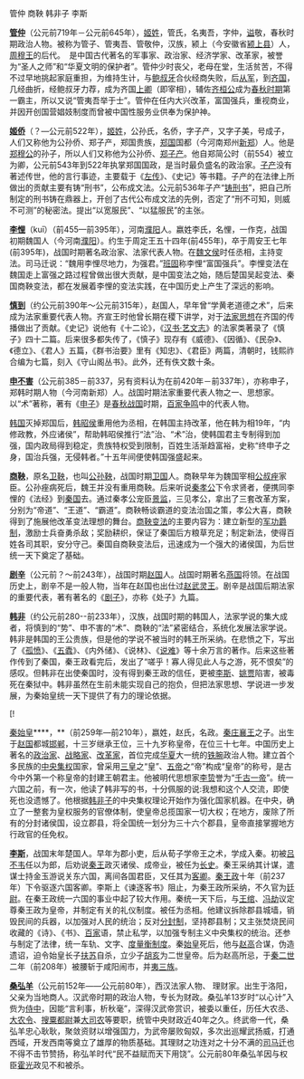 管仲
商鞅
韩非子
李斯

**[管仲](https://baike.baidu.com/item/%E7%AE%A1%E4%BB%B2/11281?fromModule=lemma_inlink)**（公元前719年－公元前645年），[姬姓](https://baike.baidu.com/item/%E5%A7%AC%E5%A7%93?fromModule=lemma_inlink)，管氏，名夷吾，字仲，[谥](https://baike.baidu.com/item/%E8%B0%A5?fromModule=lemma_inlink)敬，春秋时期政治人物。被称为管子、管夷吾、管敬仲，汉族，颍上（今安徽省[颍上县](https://baike.baidu.com/item/%E9%A2%8D%E4%B8%8A%E5%8E%BF?fromModule=lemma_inlink)）人，[周穆王](https://baike.baidu.com/item/%E5%91%A8%E7%A9%86%E7%8E%8B?fromModule=lemma_inlink)的后代。  是中国古代著名的军事家、政治家、经济学家、改革家，被誉为“圣人之师”和“华夏文明的保护者”。管仲少时丧父，老母在堂，生活贫苦，不得不过早地挑起家庭重担，为维持生计，与[鲍叔牙](https://baike.baidu.com/item/%E9%B2%8D%E5%8F%94%E7%89%99?fromModule=lemma_inlink)合伙经商失败，后[从军](https://baike.baidu.com/item/%E4%BB%8E%E5%86%9B?fromModule=lemma_inlink)，到[齐国](https://baike.baidu.com/item/%E9%BD%90%E5%9B%BD/50284?fromModule=lemma_inlink)，几经曲折，经鲍叔牙力荐，成为齐国[上卿](https://baike.baidu.com/item/%E4%B8%8A%E5%8D%BF?fromModule=lemma_inlink)（即宰相），辅佐[齐桓公](https://baike.baidu.com/item/%E9%BD%90%E6%A1%93%E5%85%AC?fromModule=lemma_inlink)成为[春秋时期](https://baike.baidu.com/item/%E6%98%A5%E7%A7%8B%E6%97%B6%E6%9C%9F?fromModule=lemma_inlink)第一霸主，所以又说“管夷吾举于士”。管仲在任内大兴改革，富国强兵，重视商业，并因开创国营娼妓制度而曾被中国性服务业供奉为保护神。

**[姬侨](https://baike.baidu.com/item/%E5%A7%AC%E4%BE%A8?fromModule=lemma_inlink)**（？—公元前522年），[姬姓](https://baike.baidu.com/item/%E5%A7%AC%E5%A7%93?fromModule=lemma_inlink)，公孙氏，名侨，字子产，又字子美，号成子，人们又称他为公孙侨、郑子产，郑国贵族，[郑国](https://baike.baidu.com/item/%E9%83%91%E5%9B%BD?fromModule=lemma_inlink)国都（今河南郑州[新郑](https://baike.baidu.com/item/%E6%96%B0%E9%83%91?fromModule=lemma_inlink)）人。他是[郑穆公](https://baike.baidu.com/item/%E9%83%91%E7%A9%86%E5%85%AC?fromModule=lemma_inlink)的孙子，所以人们又称他为公孙侨、[郑子产](https://baike.baidu.com/item/%E9%83%91%E5%AD%90%E4%BA%A7?fromModule=lemma_inlink)。他自郑简公时（前554）被立为卿，公元前543年到522年执掌郑国国政，是当时最负盛名的政治家。[子产](https://baike.baidu.com/item/%E5%AD%90%E4%BA%A7/1102614?fromModule=lemma_inlink)没有著述传世，他的言行事迹，主要载于《[左传](https://baike.baidu.com/item/%E5%B7%A6%E4%BC%A0?fromModule=lemma_inlink)》、《史记》等书籍。子产的在法律上所做出的贡献主要有铸“刑书”，公布成文法。公元前536年子产“[铸刑书](https://baike.baidu.com/item/%E9%93%B8%E5%88%91%E4%B9%A6?fromModule=lemma_inlink)”，把自己所制定的刑书铸在鼎器上，开创了古代公布成文法的先例，否定了“刑不可知，则威不可测”的秘密法。提出“以宽服民”、“以猛服民”的主张。


**[李悝](https://baike.baidu.com/item/%E6%9D%8E%E6%82%9D?fromModule=lemma_inlink)**（kuī）（前455—前395年），河南[濮阳](https://baike.baidu.com/item/%E6%BF%AE%E9%98%B3/13053?fromModule=lemma_inlink)人。嬴姓李氏，名悝，一作克，战国初期魏国人（今河南[濮阳](https://baike.baidu.com/item/%E6%BF%AE%E9%98%B3/13053?fromModule=lemma_inlink)）。约生于周定王五十四年(前455年)，卒于周安王七年(前395年)，战国时期著名政治家、法家代表人物。在[魏文侯](https://baike.baidu.com/item/%E9%AD%8F%E6%96%87%E4%BE%AF?fromModule=lemma_inlink)时任丞相，主持变法。司马迁说：“魏用李悝尽地力，为强君。”[班固](https://baike.baidu.com/item/%E7%8F%AD%E5%9B%BA?fromModule=lemma_inlink)称李悝“富国强兵”。李悝变法在魏国走上富强之路过程曾做出很大贡献，是中国变法之始，随后楚国吴起变法、秦国商鞅变法，都在发展着李悝的变法实践，在中国历史上产生了深远的影响。


**[慎到](https://baike.baidu.com/item/%E6%85%8E%E5%88%B0/4143882?fromModule=lemma_inlink)**（约公元前390年～公元前315年），赵国人，早年曾“学黄老道德之术”，后来成为法家重要代表人物。齐宣王时他曾长期在稷下讲学，对于[法家思想](https://baike.baidu.com/item/%E6%B3%95%E5%AE%B6%E6%80%9D%E6%83%B3?fromModule=lemma_inlink)在齐国的传播做出了贡献。《史记》说他有《十二论》，《[汉书·艺文志](https://baike.baidu.com/item/%E6%B1%89%E4%B9%A6%C2%B7%E8%89%BA%E6%96%87%E5%BF%97/4143917?fromModule=lemma_inlink)》的法家类著录了《慎子》四十二篇。后来很多都失传了，《慎子》现存有《威德》、《因循》、《民杂》、《德立》、《君人》五篇，《群书治要》里有《知忠》、《君臣》两篇，清朝时，钱熙祚合编为七篇，刻入《守山阁丛书》。此外，还有佚文数十条。

**[申不害](https://baike.baidu.com/item/%E7%94%B3%E4%B8%8D%E5%AE%B3?fromModule=lemma_inlink)**（公元前385－前337，另有资料认为在前420年－前337年），亦称申子，郑韩时期人物（今河南新郑）人。战国时期法家重要代表人物之一、思想家。以“术”著称，著有《[申子](https://baike.baidu.com/item/%E7%94%B3%E5%AD%90?fromModule=lemma_inlink)》是[春秋战国](https://baike.baidu.com/item/%E6%98%A5%E7%A7%8B%E6%88%98%E5%9B%BD?fromModule=lemma_inlink)时期，[百家争鸣](https://baike.baidu.com/item/%E7%99%BE%E5%AE%B6%E4%BA%89%E9%B8%A3?fromModule=lemma_inlink)中的代表人物。

[韩国](https://baike.baidu.com/item/%E9%9F%A9%E5%9B%BD/6009300?fromModule=lemma_inlink)灭掉郑国后，[韩昭侯](https://baike.baidu.com/item/%E9%9F%A9%E6%98%AD%E4%BE%AF?fromModule=lemma_inlink)重用他为丞相，在韩国主持改革，他在韩为相19年，“内修政教，外应诸侯”，帮助韩昭侯推行“法”治、“术”治，使韩国君主专制得到加强，国内政局得到稳定，贵族特权受到限制，百姓生活渐趋富裕，史称“终申子之身，国治兵强，无侵韩者。”十五年间便使韩国强盛起来。 



**[商鞅](https://baike.baidu.com/item/%E5%95%86%E9%9E%85/51063?fromModule=lemma_inlink)**，原名[卫鞅](https://baike.baidu.com/item/%E5%8D%AB%E9%9E%85?fromModule=lemma_inlink)，也叫[公孙鞅](https://baike.baidu.com/item/%E5%85%AC%E5%AD%99%E9%9E%85?fromModule=lemma_inlink)，战国时期[卫国](https://baike.baidu.com/item/%E5%8D%AB%E5%9B%BD/13232?fromModule=lemma_inlink)人。商鞅早年为魏国宰相[公叔痤](https://baike.baidu.com/item/%E5%85%AC%E5%8F%94%E7%97%A4?fromModule=lemma_inlink)家臣。公孙痤病死后，魏王并没有重用商鞅。后来听说[秦孝公](https://baike.baidu.com/item/%E7%A7%A6%E5%AD%9D%E5%85%AC?fromModule=lemma_inlink)下令求贤者，便携同李悝的《法经》到[秦国](https://baike.baidu.com/item/%E7%A7%A6%E5%9B%BD?fromModule=lemma_inlink)去。通过秦孝公宠臣[景监](https://baike.baidu.com/item/%E6%99%AF%E7%9B%91?fromModule=lemma_inlink)，三见孝公，拿出了三套改革方案，分别为“帝道”、“王道”、“霸道”。商鞅畅谈霸道的变法治国之策，孝公大喜，商鞅得到了施展他改革变法理想的舞台。[商鞅变法](https://baike.baidu.com/item/%E5%95%86%E9%9E%85%E5%8F%98%E6%B3%95?fromModule=lemma_inlink)的主要内容为：建立新型的[军功爵制](https://baike.baidu.com/item/%E5%86%9B%E5%8A%9F%E7%88%B5%E5%88%B6?fromModule=lemma_inlink)，激励士兵奋勇杀敌；奖励耕织，保证了秦国后方粮草充足；制定新法，使得百姓各司其职，安分守己。秦国自商鞅变法后，迅速成为一个强大的诸侯国，为后世统一天下奠定了基础。  

**[剧辛](https://baike.baidu.com/item/%E5%89%A7%E8%BE%9B?fromModule=lemma_inlink)**（公元前？～前243年），战国时期[赵国](https://baike.baidu.com/item/%E8%B5%B5%E5%9B%BD?fromModule=lemma_inlink)人。战国时期著名[燕国](https://baike.baidu.com/item/%E7%87%95%E5%9B%BD?fromModule=lemma_inlink)将领。在战国历史上，剧辛不是一般人物，当年在赵国也出仕过[赵武灵王](https://baike.baidu.com/item/%E8%B5%B5%E6%AD%A6%E7%81%B5%E7%8E%8B?fromModule=lemma_inlink)。剧辛是战国后期法家的重要代表，著有著名的《[剧子](https://baike.baidu.com/item/%E5%89%A7%E5%AD%90?fromModule=lemma_inlink)》，亦称《处子》九篇。

**[韩非](https://baike.baidu.com/item/%E9%9F%A9%E9%9D%9E/1111?fromModule=lemma_inlink)**（约公元前280--前233年），汉族，战国时期的韩国人，法家学说的集大成者，将慎到的“势”、申不害的“术”、商鞅的“法”紧密结合，系统化发展法家学说。韩非是韩国的王公贵族，但是他的学说不被当时的韩王所采纳。在悲愤之下，写出了《[孤愤](https://baike.baidu.com/item/%E5%AD%A4%E6%84%A4?fromModule=lemma_inlink)》、《[五蠹](https://baike.baidu.com/item/%E4%BA%94%E8%A0%B9?fromModule=lemma_inlink)》、《内外储》、《说林》、《[说难](https://baike.baidu.com/item/%E8%AF%B4%E9%9A%BE?fromModule=lemma_inlink)》等十余万言的著作。后来这些著作传到了秦国，秦王政看完后，发出了“嗟乎！寡人得见此人与之游，死不恨矣”的感叹。但韩非在出使秦国时，没有得到秦王政的信任，更被[李斯](https://baike.baidu.com/item/%E6%9D%8E%E6%96%AF/1322?fromModule=lemma_inlink)、[姚贾](https://baike.baidu.com/item/%E5%A7%9A%E8%B4%BE?fromModule=lemma_inlink)陷害，被毒死在秦狱中。韩非虽然在生前未能实现自己的抱负，但把法家思想、学说进一步发展，为秦始皇统一天下提供了有力的理论依据。

[!

[秦始皇](https://baike.baidu.com/item/%E7%A7%A6%E5%A7%8B%E7%9A%87/6164?fromModule=lemma_inlink)****，**（前259年—前210年），嬴姓，赵氏，名政。[秦庄襄王](https://baike.baidu.com/item/%E7%A7%A6%E5%BA%84%E8%A5%84%E7%8E%8B?fromModule=lemma_inlink)之子。出生于[赵国](https://baike.baidu.com/item/%E8%B5%B5%E5%9B%BD?fromModule=lemma_inlink)都城[邯郸](https://baike.baidu.com/item/%E9%82%AF%E9%83%B8?fromModule=lemma_inlink)，十三岁继承王位，三十九岁称皇帝，在位三十七年。中国历史上著名的[政治家](https://baike.baidu.com/item/%E6%94%BF%E6%B2%BB%E5%AE%B6?fromModule=lemma_inlink)、[战略家](https://baike.baidu.com/item/%E6%88%98%E7%95%A5%E5%AE%B6?fromModule=lemma_inlink)、[改革家](https://baike.baidu.com/item/%E6%94%B9%E9%9D%A9%E5%AE%B6?fromModule=lemma_inlink)，首位完成[华夏](https://baike.baidu.com/item/%E5%8D%8E%E5%A4%8F/5823?fromModule=lemma_inlink)大一统的[铁腕](https://baike.baidu.com/item/%E9%93%81%E8%85%95?fromModule=lemma_inlink)政治人物。建立首个多民族的[中央集权](https://baike.baidu.com/item/%E4%B8%AD%E5%A4%AE%E9%9B%86%E6%9D%83?fromModule=lemma_inlink)国家，曾采用[三皇](https://baike.baidu.com/item/%E4%B8%89%E7%9A%87?fromModule=lemma_inlink)之“皇”、[五帝](https://baike.baidu.com/item/%E4%BA%94%E5%B8%9D?fromModule=lemma_inlink)之“帝”构成“皇帝”的称号，是古今中外第一个称皇帝的封建王朝君主。他被明代思想家[李贽](https://baike.baidu.com/item/%E6%9D%8E%E8%B4%BD?fromModule=lemma_inlink)誉为“[千古一帝](https://baike.baidu.com/item/%E5%8D%83%E5%8F%A4%E4%B8%80%E5%B8%9D?fromModule=lemma_inlink)”。统一六国之前，有一次，他读了韩非写的书，十分佩服的说:我想和这个人交流，即使死也没遗憾了。他根据[韩非子](https://baike.baidu.com/item/%E9%9F%A9%E9%9D%9E%E5%AD%90?fromModule=lemma_inlink)的中央集权理论开始作为强化国家机器。在中央，确立了一整套为皇权服务的官僚体制，使皇帝总揽国家一切大权；在地方，废除了所有的分封诸侯国，设立郡县，将全国统一划分为三十六个郡县，皇帝直接掌握地方行政官的任免权。

**[李斯](https://baike.baidu.com/item/%E6%9D%8E%E6%96%AF/1322?fromModule=lemma_inlink)**，战国末年楚国人。早年为郡小吏，后从荀子学帝王之术，学成入秦。初被[吕不韦](https://baike.baidu.com/item/%E5%90%95%E4%B8%8D%E9%9F%A6?fromModule=lemma_inlink)任以为郎，后劝说[秦王](https://baike.baidu.com/item/%E7%A7%A6%E7%8E%8B?fromModule=lemma_inlink)政灭诸侯、成帝业，被任为[长史](https://baike.baidu.com/item/%E9%95%BF%E5%8F%B2?fromModule=lemma_inlink)。秦王采纳其计谋，遣谋士持金玉游说关东六国，离间各国君臣，又任其为[客卿](https://baike.baidu.com/item/%E5%AE%A2%E5%8D%BF?fromModule=lemma_inlink)。[秦王政](https://baike.baidu.com/item/%E7%A7%A6%E7%8E%8B%E6%94%BF?fromModule=lemma_inlink)十年（前237年）下令驱逐六国客卿。李斯上《谏逐客书》阻止，为秦王政所采纳，不久官为[廷尉](https://baike.baidu.com/item/%E5%BB%B7%E5%B0%89?fromModule=lemma_inlink)。在秦王政统一六国的事业中起了较大作用。秦统一天下后，与[王绾](https://baike.baidu.com/item/%E7%8E%8B%E7%BB%BE?fromModule=lemma_inlink)、[冯劫](https://baike.baidu.com/item/%E5%86%AF%E5%8A%AB?fromModule=lemma_inlink)议定尊秦王政为皇帝，并制定有关的礼仪制度。被任为丞相。他建议拆除郡县城墙，销毁民间的兵器，以加强对人民的统治；反对[分封制](https://baike.baidu.com/item/%E5%88%86%E5%B0%81%E5%88%B6?fromModule=lemma_inlink)，坚持郡县制；又主张焚烧民间收藏的《诗》、《书》、[百家](https://baike.baidu.com/item/%E7%99%BE%E5%AE%B6?fromModule=lemma_inlink)语，禁止私学，以加强专制主义中央集权的统治。还参与制定了法律，统一车轨、文字、[度量衡制度](https://baike.baidu.com/item/%E5%BA%A6%E9%87%8F%E8%A1%A1%E5%88%B6%E5%BA%A6/10224576?fromModule=lemma_inlink)。秦[始皇](https://baike.baidu.com/item/%E5%A7%8B%E7%9A%87?fromModule=lemma_inlink)死后，他与[赵高](https://baike.baidu.com/item/%E8%B5%B5%E9%AB%98?fromModule=lemma_inlink)合谋，伪造遗诏，迫令始皇长子[扶苏](https://baike.baidu.com/item/%E6%89%B6%E8%8B%8F/3632426?fromModule=lemma_inlink)自杀，立少子[胡亥](https://baike.baidu.com/item/%E8%83%A1%E4%BA%A5?fromModule=lemma_inlink)为二世皇帝。后为赵高所忌，于[秦二世](https://baike.baidu.com/item/%E7%A7%A6%E4%BA%8C%E4%B8%96?fromModule=lemma_inlink)二年（前208年）被腰斩于咸阳闹市，并[夷三族](https://baike.baidu.com/item/%E5%A4%B7%E4%B8%89%E6%97%8F?fromModule=lemma_inlink)。 

**[桑弘羊](https://baike.baidu.com/item/%E6%A1%91%E5%BC%98%E7%BE%8A?fromModule=lemma_inlink)**（公元前152年——公元前80年），西汉法家人物、 理财家。出生于洛阳，父亲为当地商人。汉武帝时期的政治人物，专长为财政。桑弘羊13岁时“以心计”入赀为[侍中](https://baike.baidu.com/item/%E4%BE%8D%E4%B8%AD?fromModule=lemma_inlink)，因能“言利事，析秋毫”，深得汉武帝赏识，被委以重任，历任大农丞、[大农令](https://baike.baidu.com/item/%E5%A4%A7%E5%86%9C%E4%BB%A4?fromModule=lemma_inlink)、[搜粟都尉](https://baike.baidu.com/item/%E6%90%9C%E7%B2%9F%E9%83%BD%E5%B0%89?fromModule=lemma_inlink)兼[大司农](https://baike.baidu.com/item/%E5%A4%A7%E5%8F%B8%E5%86%9C?fromModule=lemma_inlink)等要职，统管中央财政近40年之久。终武帝一代，桑弘羊忠心耿耿，聚敛资财以增强国力，为武帝屡败匈奴，多次出巡耀武扬威，打通西域，开发西南等奠立了雄厚的物质基础。其理财之功连对之十分不满的[司马迁](https://baike.baidu.com/item/%E5%8F%B8%E9%A9%AC%E8%BF%81?fromModule=lemma_inlink)也不得不击节赞扬，称弘羊时代“民不益赋而天下用饶”。公元前80年桑弘羊因与权臣[霍光](https://baike.baidu.com/item/%E9%9C%8D%E5%85%89?fromModule=lemma_inlink)政见不和被杀。
